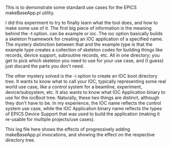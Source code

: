 
This is to demonstrate some standard use cases for the EPICS makeBaseApp.pl utility. 

I did this experiment to try to finally learn what the tool does, and how to make some use of it.
The first big piece of information is the meaning behind the -t <type> option. <type> can be example or ioc. 
The ioc option basically builds a skeleton frsamework for creating an IOC application of a specified name. 
The mystery distinction between that and the example type is that the example type creates a collection of skeleton
codes for building things like records, device support, subroutine records, etc. All in one directory; you get 
to pick which skeleton you need to use for your use case, and (I guess) just discard the parts you don't need.

The other mystery solved is the -i option to create an IOC boot directory tree. It wants to know what to call your 
IOC, typically representing some real world use case, like a control system for a beamline, experiment, device/subsystem, etc.
It also wants to know what IOC Application binary to use for the iocBoot tree. Naturally, these two things are 
distinct, although they don't have to be. In my experience, the IOC name reflects the control system use case, while the
IOC Application binary name reflects the types of EPICS Device Support that was used to build the application (making it
re-usable for multiple projects/use cases).

This log file here shows the effects of progressively adding makeBaseApp.pl invocations, and showing the effect on the 
respective directory tree.

